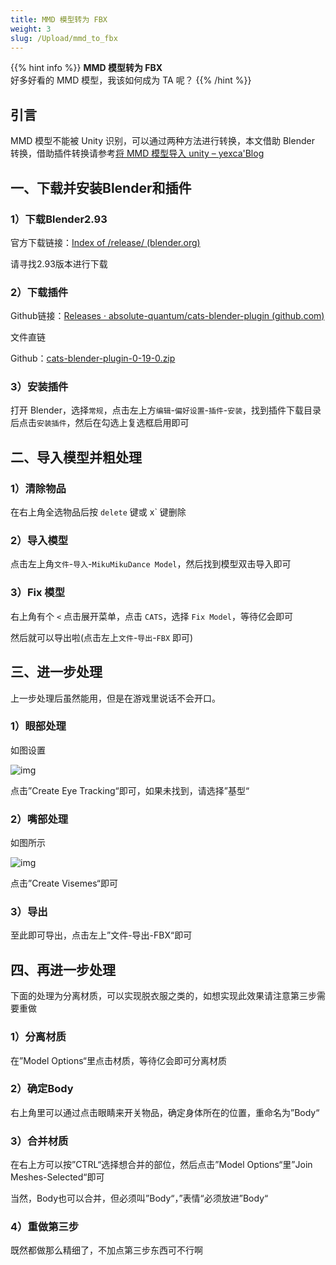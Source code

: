 ```yaml
---
title: MMD 模型转为 FBX
weight: 3
slug: /Upload/mmd_to_fbx
---
```


{{% hint info %}}
**MMD 模型转为 FBX**  
好多好看的 MMD 模型，我该如何成为 TA 呢？
{{% /hint %}}

## 引言

MMD 模型不能被 Unity 识别，可以通过两种方法进行转换，本文借助 Blender 转换，借助插件转换请参考[将 MMD 模型导入 unity – yexca'Blog](https://blog.yexca.net/archives/28/)

## 一、下载并安装Blender和插件

### 1）下载Blender2.93

官方下载链接：[Index of /release/ (blender.org)](https://download.blender.org/release/)

请寻找2.93版本进行下载

### 2）下载插件

Github链接：[Releases · absolute-quantum/cats-blender-plugin (github.com)](https://github.com/absolute-quantum/cats-blender-plugin/releases)

文件直链  

Github：[cats-blender-plugin-0-19-0.zip](https://github.com/absolute-quantum/cats-blender-plugin/releases/download/0.19.0/cats-blender-plugin-0-19-0.zip)  

### 3）安装插件

打开 Blender，选择`常规`，点击左上方`编辑`-`偏好设置`-`插件`-`安装`，找到插件下载目录后点击`安装插件`，然后在勾选上复选框启用即可

## 二、导入模型并粗处理

### 1）清除物品

在右上角全选物品后按 `delete` 键或 x` 键删除

### 2）导入模型

点击左上角`文件`-`导入`-`MikuMikuDance Model`，然后找到模型双击导入即可

### 3）Fix 模型

右上角有个 `<` 点击展开菜单，点击 `CATS`，选择 `Fix Model`，等待亿会即可

然后就可以导出啦(点击左上`文件`-`导出`-`FBX` 即可)

## 三、进一步处理

上一步处理后虽然能用，但是在游戏里说话不会开口。

### 1）眼部处理

如图设置

![img](https://jsd.cdn.zzko.cn/gh/yexca/picx-images-hosting@master/2022-VRChat/04-MMD2FBX/%E7%9C%BC%E9%83%A8%E8%BF%BD%E8%B8%AA.6a4bwsz8fyg0.webp)

点击”Create Eye Tracking“即可，如果未找到，请选择”基型“

### 2）嘴部处理

如图所示

![img](https://jsd.cdn.zzko.cn/gh/yexca/picx-images-hosting@master/2022-VRChat/04-MMD2FBX/%E5%98%B4%E9%83%A8%E5%8F%A3%E5%9E%8B.288ghboc1vvo.webp)

点击”Create Visemes“即可

### 3）导出

至此即可导出，点击左上”文件-导出-FBX“即可

## 四、再进一步处理

下面的处理为分离材质，可以实现脱衣服之类的，如想实现此效果请注意第三步需要重做

### 1）分离材质

在”Model Options“里点击材质，等待亿会即可分离材质

### 2）确定Body

右上角里可以通过点击眼睛来开关物品，确定身体所在的位置，重命名为”Body“

### 3）合并材质

在右上方可以按”CTRL“选择想合并的部位，然后点击”Model Options“里”Join Meshes-Selected“即可

当然，Body也可以合并，但必须叫”Body“，”表情“必须放进”Body“

### 4）重做第三步

既然都做那么精细了，不加点第三步东西可不行啊
